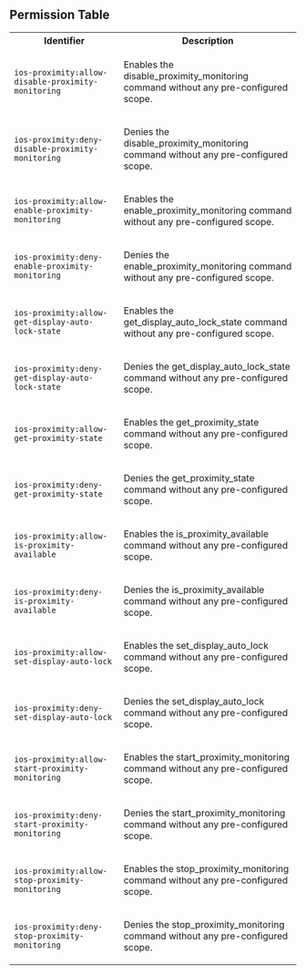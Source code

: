 
## Permission Table

<table>
<tr>
<th>Identifier</th>
<th>Description</th>
</tr>


<tr>
<td>

`ios-proximity:allow-disable-proximity-monitoring`

</td>
<td>

Enables the disable_proximity_monitoring command without any pre-configured scope.

</td>
</tr>

<tr>
<td>

`ios-proximity:deny-disable-proximity-monitoring`

</td>
<td>

Denies the disable_proximity_monitoring command without any pre-configured scope.

</td>
</tr>

<tr>
<td>

`ios-proximity:allow-enable-proximity-monitoring`

</td>
<td>

Enables the enable_proximity_monitoring command without any pre-configured scope.

</td>
</tr>

<tr>
<td>

`ios-proximity:deny-enable-proximity-monitoring`

</td>
<td>

Denies the enable_proximity_monitoring command without any pre-configured scope.

</td>
</tr>

<tr>
<td>

`ios-proximity:allow-get-display-auto-lock-state`

</td>
<td>

Enables the get_display_auto_lock_state command without any pre-configured scope.

</td>
</tr>

<tr>
<td>

`ios-proximity:deny-get-display-auto-lock-state`

</td>
<td>

Denies the get_display_auto_lock_state command without any pre-configured scope.

</td>
</tr>

<tr>
<td>

`ios-proximity:allow-get-proximity-state`

</td>
<td>

Enables the get_proximity_state command without any pre-configured scope.

</td>
</tr>

<tr>
<td>

`ios-proximity:deny-get-proximity-state`

</td>
<td>

Denies the get_proximity_state command without any pre-configured scope.

</td>
</tr>

<tr>
<td>

`ios-proximity:allow-is-proximity-available`

</td>
<td>

Enables the is_proximity_available command without any pre-configured scope.

</td>
</tr>

<tr>
<td>

`ios-proximity:deny-is-proximity-available`

</td>
<td>

Denies the is_proximity_available command without any pre-configured scope.

</td>
</tr>

<tr>
<td>

`ios-proximity:allow-set-display-auto-lock`

</td>
<td>

Enables the set_display_auto_lock command without any pre-configured scope.

</td>
</tr>

<tr>
<td>

`ios-proximity:deny-set-display-auto-lock`

</td>
<td>

Denies the set_display_auto_lock command without any pre-configured scope.

</td>
</tr>

<tr>
<td>

`ios-proximity:allow-start-proximity-monitoring`

</td>
<td>

Enables the start_proximity_monitoring command without any pre-configured scope.

</td>
</tr>

<tr>
<td>

`ios-proximity:deny-start-proximity-monitoring`

</td>
<td>

Denies the start_proximity_monitoring command without any pre-configured scope.

</td>
</tr>

<tr>
<td>

`ios-proximity:allow-stop-proximity-monitoring`

</td>
<td>

Enables the stop_proximity_monitoring command without any pre-configured scope.

</td>
</tr>

<tr>
<td>

`ios-proximity:deny-stop-proximity-monitoring`

</td>
<td>

Denies the stop_proximity_monitoring command without any pre-configured scope.

</td>
</tr>
</table>
